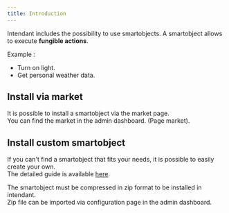 ```yaml
---
title: Introduction
---
```


Intendant includes the possibility to use smartobjects. A smartobject allows to execute **fungible actions**.  

Example : 
- Turn on light.
- Get personal weather data.

## Install via market

It is possible to install a smartobject via the market page.  
You can find the market in the admin dashboard. (Page market).

## Install custom smartobject

If you can't find a smartobject that fits your needs, it is possible to easily create your own.  
The detailed guide is available [here](/docs/guides/smartobject/custom).

The smartobject must be compressed in zip format to be installed in intendant.  
Zip file can be imported via configuration page in the admin dashboard.
